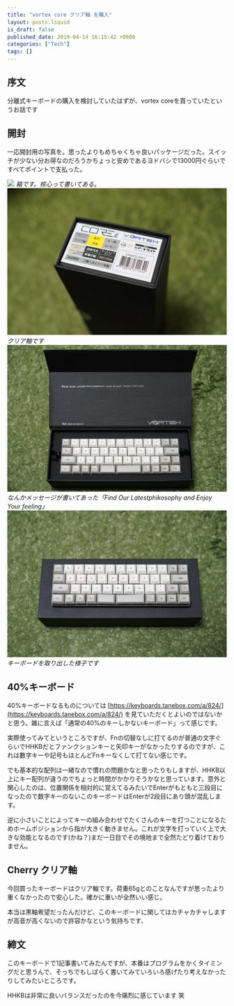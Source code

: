 ```yaml
---
title: "vortex core クリア軸 を購入"
layout: posts.liquid
is_draft: false
published_date: 2019-04-14 16:15:42 +0900
categories: ["Tech"]
tags: []
---
```


## 序文
分離式キーボードの購入を検討していたはずが、vortex coreを買っていたというお話です

## 開封
一応開封用の写真を。思ったよりもめちゃくちゃ良いパッケージだった。スイッチが少ない分お得なのだろうかちょっと安めであるヨドバシで13000円ぐらいですべてポイントで支払った。

![](/public/images/2019/04/ORG_DSC05845-1-1024x683.jpg)
_箱です。核心って書いてある。_
![](/public/images/2019/04/ORG_DSC05846-1-1024x683.jpg)
_クリア軸です_
![](/public/images/2019/04/ORG_DSC05848-1-1024x683.jpg)
_なんかメッセージが書いてあった「Find Our Latestphikosophy and Enjoy Your feeling」_
![](/public/images/2019/04/ORG_DSC05849-1-1024x683.jpg)
_キーボードを取り出した様子です_
## 40%キーボード
40%キーボードなるものについては [https://keyboards.tanebox.com/a/824/](https://keyboards.tanebox.com/a/824/) を見ていただくとよいのではないかと思う。雑に言えば「通常の40%のキーしかないキーボード」って感じです。

実際使ってみてというところですが、Fnの切替なしに打てるのが普通の文字ぐらいでHHKBだとファンクションキーと矢印キーがなかったりするのですが、これは數字キーや記号もほとんどFnキーなくして打てない感じです。

でも基本的な配列は一緒なので慣れの問題かなと思ったりもしますが、HHKB以上にキー配列が違うのでちょっと時間がかかりそうかなと思っています。意外と関心したのは、位置関係を相対的に覚えてるみたいでEnterがもともと三段目になったので数字キーのないこのキーボードはEnterが2段目にあり頭が混乱します。

逆に小さいことによってキーの組み合わせでたくさんのキーを打つことになるためホームポジションから指が大きく動きません。これが文字を打っていく上で大きな効能となるのです(かね？)まだ一日目でその境地まで全然たどり着けておりません。

## Cherry クリア軸
今回買ったキーボードはクリア軸です。荷重65gとのことなんですが思ったより重くなかったので安心した。確かに重いが全然いい感じ。

本当は黒軸希望だったんだけど、このキーボードに関してはカチャカチャしますが高音が高くないので許容かなという気持ちです、

## 締文
このキーボードで1記事書いてみたんですが、本番はプログラムをかくタイミングだと思うんで、そっちでもしばらく書いてみていろいろ感げたり考えなかったりしてみたいところです。

HHKBは非常に良いバランスだったのを今痛烈に感じています 笑


